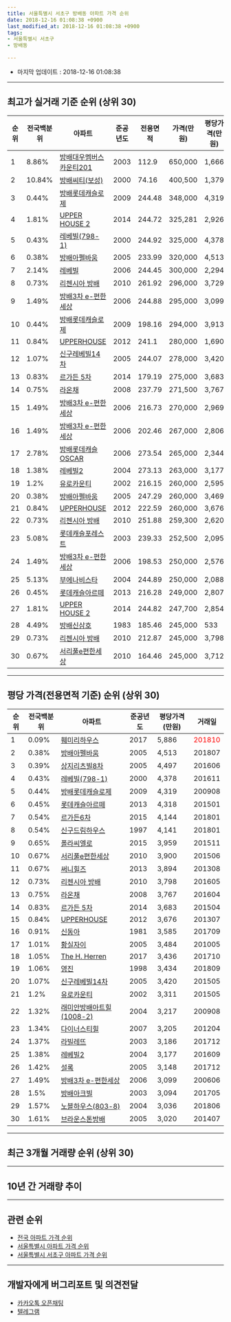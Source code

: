 ```yaml
---
title: 서울특별시 서초구 방배동 아파트 가격 순위
date: 2018-12-16 01:08:38 +0900
last_modified_at: 2018-12-16 01:08:38 +0900
tags:
- 서울특별시 서초구
- 방배동

---
```


* 마지막 업데이트 : 2018-12-16 01:08:38

---

## 최고가 실거래 기준 순위 (상위 30)


|순위|전국백분위|아파트|준공년도|전용면적|가격(만원)|평당가격(만원)|거래일|
|---|---|---|---|---|---|---|---|
|1|8.86%|[방배대우멤버스카운티201](https://search.naver.com/search.naver?query=%EC%84%9C%EC%9A%B8%ED%8A%B9%EB%B3%84%EC%8B%9C+%EC%84%9C%EC%B4%88%EA%B5%AC+%EB%B0%A9%EB%B0%B0%EB%8F%99+%EB%B0%A9%EB%B0%B0%EB%8C%80%EC%9A%B0%EB%A9%A4%EB%B2%84%EC%8A%A4%EC%B9%B4%EC%9A%B4%ED%8B%B0201)|2003|112.9|650,000|1,666|200603|
|2|10.84%|[방배씨티(보성)](https://search.naver.com/search.naver?query=%EC%84%9C%EC%9A%B8%ED%8A%B9%EB%B3%84%EC%8B%9C+%EC%84%9C%EC%B4%88%EA%B5%AC+%EB%B0%A9%EB%B0%B0%EB%8F%99+%EB%B0%A9%EB%B0%B0%EC%94%A8%ED%8B%B0%28%EB%B3%B4%EC%84%B1%29)|2000|74.16|400,500|1,379|200601|
|3|0.44%|[방배롯데캐슬로제](https://search.naver.com/search.naver?query=%EC%84%9C%EC%9A%B8%ED%8A%B9%EB%B3%84%EC%8B%9C+%EC%84%9C%EC%B4%88%EA%B5%AC+%EB%B0%A9%EB%B0%B0%EB%8F%99+%EB%B0%A9%EB%B0%B0%EB%A1%AF%EB%8D%B0%EC%BA%90%EC%8A%AC%EB%A1%9C%EC%A0%9C)|2009|244.48|348,000|4,319|200908|
|4|1.81%|[UPPER HOUSE 2](https://search.naver.com/search.naver?query=%EC%84%9C%EC%9A%B8%ED%8A%B9%EB%B3%84%EC%8B%9C+%EC%84%9C%EC%B4%88%EA%B5%AC+%EB%B0%A9%EB%B0%B0%EB%8F%99+UPPER+HOUSE+2)|2014|244.72|325,281|2,926|201504|
|5|0.43%|[레베빌(798-1)](https://search.naver.com/search.naver?query=%EC%84%9C%EC%9A%B8%ED%8A%B9%EB%B3%84%EC%8B%9C+%EC%84%9C%EC%B4%88%EA%B5%AC+%EB%B0%A9%EB%B0%B0%EB%8F%99+%EB%A0%88%EB%B2%A0%EB%B9%8C%28798-1%29)|2000|244.92|325,000|4,378|201611|
|6|0.38%|[방배아펠바움](https://search.naver.com/search.naver?query=%EC%84%9C%EC%9A%B8%ED%8A%B9%EB%B3%84%EC%8B%9C+%EC%84%9C%EC%B4%88%EA%B5%AC+%EB%B0%A9%EB%B0%B0%EB%8F%99+%EB%B0%A9%EB%B0%B0%EC%95%84%ED%8E%A0%EB%B0%94%EC%9B%80)|2005|233.99|320,000|4,513|201807|
|7|2.14%|[레베빌](https://search.naver.com/search.naver?query=%EC%84%9C%EC%9A%B8%ED%8A%B9%EB%B3%84%EC%8B%9C+%EC%84%9C%EC%B4%88%EA%B5%AC+%EB%B0%A9%EB%B0%B0%EB%8F%99+%EB%A0%88%EB%B2%A0%EB%B9%8C)|2006|244.45|300,000|2,294|200811|
|8|0.73%|[리첸시아 방배](https://search.naver.com/search.naver?query=%EC%84%9C%EC%9A%B8%ED%8A%B9%EB%B3%84%EC%8B%9C+%EC%84%9C%EC%B4%88%EA%B5%AC+%EB%B0%A9%EB%B0%B0%EB%8F%99+%EB%A6%AC%EC%B2%B8%EC%8B%9C%EC%95%84+%EB%B0%A9%EB%B0%B0)|2010|261.92|296,000|3,729|201708|
|9|1.49%|[방배3차 e-편한세상](https://search.naver.com/search.naver?query=%EC%84%9C%EC%9A%B8%ED%8A%B9%EB%B3%84%EC%8B%9C+%EC%84%9C%EC%B4%88%EA%B5%AC+%EB%B0%A9%EB%B0%B0%EB%8F%99+%EB%B0%A9%EB%B0%B03%EC%B0%A8+e-%ED%8E%B8%ED%95%9C%EC%84%B8%EC%83%81)|2006|244.88|295,000|3,099|200606|
|10|0.44%|[방배롯데캐슬로제](https://search.naver.com/search.naver?query=%EC%84%9C%EC%9A%B8%ED%8A%B9%EB%B3%84%EC%8B%9C+%EC%84%9C%EC%B4%88%EA%B5%AC+%EB%B0%A9%EB%B0%B0%EB%8F%99+%EB%B0%A9%EB%B0%B0%EB%A1%AF%EB%8D%B0%EC%BA%90%EC%8A%AC%EB%A1%9C%EC%A0%9C)|2009|198.16|294,000|3,913|201704|
|11|0.84%|[UPPERHOUSE](https://search.naver.com/search.naver?query=%EC%84%9C%EC%9A%B8%ED%8A%B9%EB%B3%84%EC%8B%9C+%EC%84%9C%EC%B4%88%EA%B5%AC+%EB%B0%A9%EB%B0%B0%EB%8F%99+UPPERHOUSE)|2012|241.1|280,000|1,690|201407|
|12|1.07%|[신구레베빌14차](https://search.naver.com/search.naver?query=%EC%84%9C%EC%9A%B8%ED%8A%B9%EB%B3%84%EC%8B%9C+%EC%84%9C%EC%B4%88%EA%B5%AC+%EB%B0%A9%EB%B0%B0%EB%8F%99+%EC%8B%A0%EA%B5%AC%EB%A0%88%EB%B2%A0%EB%B9%8C14%EC%B0%A8)|2005|244.07|278,000|3,420|201505|
|13|0.83%|[르가든 5차](https://search.naver.com/search.naver?query=%EC%84%9C%EC%9A%B8%ED%8A%B9%EB%B3%84%EC%8B%9C+%EC%84%9C%EC%B4%88%EA%B5%AC+%EB%B0%A9%EB%B0%B0%EB%8F%99+%EB%A5%B4%EA%B0%80%EB%93%A0+5%EC%B0%A8)|2014|179.19|275,000|3,683|201504|
|14|0.75%|[라온채](https://search.naver.com/search.naver?query=%EC%84%9C%EC%9A%B8%ED%8A%B9%EB%B3%84%EC%8B%9C+%EC%84%9C%EC%B4%88%EA%B5%AC+%EB%B0%A9%EB%B0%B0%EB%8F%99+%EB%9D%BC%EC%98%A8%EC%B1%84)|2008|237.79|271,500|3,767|201604|
|15|1.49%|[방배3차 e-편한세상](https://search.naver.com/search.naver?query=%EC%84%9C%EC%9A%B8%ED%8A%B9%EB%B3%84%EC%8B%9C+%EC%84%9C%EC%B4%88%EA%B5%AC+%EB%B0%A9%EB%B0%B0%EB%8F%99+%EB%B0%A9%EB%B0%B03%EC%B0%A8+e-%ED%8E%B8%ED%95%9C%EC%84%B8%EC%83%81)|2006|216.73|270,000|2,969|200610|
|16|1.49%|[방배3차 e-편한세상](https://search.naver.com/search.naver?query=%EC%84%9C%EC%9A%B8%ED%8A%B9%EB%B3%84%EC%8B%9C+%EC%84%9C%EC%B4%88%EA%B5%AC+%EB%B0%A9%EB%B0%B0%EB%8F%99+%EB%B0%A9%EB%B0%B03%EC%B0%A8+e-%ED%8E%B8%ED%95%9C%EC%84%B8%EC%83%81)|2006|202.46|267,000|2,806|200604|
|17|2.78%|[방배롯데캐슬OSCAR](https://search.naver.com/search.naver?query=%EC%84%9C%EC%9A%B8%ED%8A%B9%EB%B3%84%EC%8B%9C+%EC%84%9C%EC%B4%88%EA%B5%AC+%EB%B0%A9%EB%B0%B0%EB%8F%99+%EB%B0%A9%EB%B0%B0%EB%A1%AF%EB%8D%B0%EC%BA%90%EC%8A%ACOSCAR)|2006|273.54|265,000|2,344|200905|
|18|1.38%|[레베빌2](https://search.naver.com/search.naver?query=%EC%84%9C%EC%9A%B8%ED%8A%B9%EB%B3%84%EC%8B%9C+%EC%84%9C%EC%B4%88%EA%B5%AC+%EB%B0%A9%EB%B0%B0%EB%8F%99+%EB%A0%88%EB%B2%A0%EB%B9%8C2)|2004|273.13|263,000|3,177|201609|
|19|1.2%|[유로카운티](https://search.naver.com/search.naver?query=%EC%84%9C%EC%9A%B8%ED%8A%B9%EB%B3%84%EC%8B%9C+%EC%84%9C%EC%B4%88%EA%B5%AC+%EB%B0%A9%EB%B0%B0%EB%8F%99+%EC%9C%A0%EB%A1%9C%EC%B9%B4%EC%9A%B4%ED%8B%B0)|2002|216.15|260,000|2,595|201311|
|20|0.38%|[방배아펠바움](https://search.naver.com/search.naver?query=%EC%84%9C%EC%9A%B8%ED%8A%B9%EB%B3%84%EC%8B%9C+%EC%84%9C%EC%B4%88%EA%B5%AC+%EB%B0%A9%EB%B0%B0%EB%8F%99+%EB%B0%A9%EB%B0%B0%EC%95%84%ED%8E%A0%EB%B0%94%EC%9B%80)|2005|247.29|260,000|3,469|201509|
|21|0.84%|[UPPERHOUSE](https://search.naver.com/search.naver?query=%EC%84%9C%EC%9A%B8%ED%8A%B9%EB%B3%84%EC%8B%9C+%EC%84%9C%EC%B4%88%EA%B5%AC+%EB%B0%A9%EB%B0%B0%EB%8F%99+UPPERHOUSE)|2012|222.59|260,000|3,676|201307|
|22|0.73%|[리첸시아 방배](https://search.naver.com/search.naver?query=%EC%84%9C%EC%9A%B8%ED%8A%B9%EB%B3%84%EC%8B%9C+%EC%84%9C%EC%B4%88%EA%B5%AC+%EB%B0%A9%EB%B0%B0%EB%8F%99+%EB%A6%AC%EC%B2%B8%EC%8B%9C%EC%95%84+%EB%B0%A9%EB%B0%B0)|2010|251.88|259,300|2,620|201112|
|23|5.08%|[롯데캐슬포레스트](https://search.naver.com/search.naver?query=%EC%84%9C%EC%9A%B8%ED%8A%B9%EB%B3%84%EC%8B%9C+%EC%84%9C%EC%B4%88%EA%B5%AC+%EB%B0%A9%EB%B0%B0%EB%8F%99+%EB%A1%AF%EB%8D%B0%EC%BA%90%EC%8A%AC%ED%8F%AC%EB%A0%88%EC%8A%A4%ED%8A%B8)|2003|239.33|252,500|2,095|201312|
|24|1.49%|[방배3차 e-편한세상](https://search.naver.com/search.naver?query=%EC%84%9C%EC%9A%B8%ED%8A%B9%EB%B3%84%EC%8B%9C+%EC%84%9C%EC%B4%88%EA%B5%AC+%EB%B0%A9%EB%B0%B0%EB%8F%99+%EB%B0%A9%EB%B0%B03%EC%B0%A8+e-%ED%8E%B8%ED%95%9C%EC%84%B8%EC%83%81)|2006|198.53|250,000|2,576|201309|
|25|5.13%|[부에나비스타](https://search.naver.com/search.naver?query=%EC%84%9C%EC%9A%B8%ED%8A%B9%EB%B3%84%EC%8B%9C+%EC%84%9C%EC%B4%88%EA%B5%AC+%EB%B0%A9%EB%B0%B0%EB%8F%99+%EB%B6%80%EC%97%90%EB%82%98%EB%B9%84%EC%8A%A4%ED%83%80)|2004|244.89|250,000|2,088|200608|
|26|0.45%|[롯데캐슬아르떼](https://search.naver.com/search.naver?query=%EC%84%9C%EC%9A%B8%ED%8A%B9%EB%B3%84%EC%8B%9C+%EC%84%9C%EC%B4%88%EA%B5%AC+%EB%B0%A9%EB%B0%B0%EB%8F%99+%EB%A1%AF%EB%8D%B0%EC%BA%90%EC%8A%AC%EC%95%84%EB%A5%B4%EB%96%BC)|2013|216.28|249,000|2,807|201805|
|27|1.81%|[UPPER HOUSE 2](https://search.naver.com/search.naver?query=%EC%84%9C%EC%9A%B8%ED%8A%B9%EB%B3%84%EC%8B%9C+%EC%84%9C%EC%B4%88%EA%B5%AC+%EB%B0%A9%EB%B0%B0%EB%8F%99+UPPER+HOUSE+2)|2014|244.82|247,700|2,854|201406|
|28|4.49%|[방배신삼호](https://search.naver.com/search.naver?query=%EC%84%9C%EC%9A%B8%ED%8A%B9%EB%B3%84%EC%8B%9C+%EC%84%9C%EC%B4%88%EA%B5%AC+%EB%B0%A9%EB%B0%B0%EB%8F%99+%EB%B0%A9%EB%B0%B0%EC%8B%A0%EC%82%BC%ED%98%B8)|1983|185.46|245,000|533|200801|
|29|0.73%|[리첸시아 방배](https://search.naver.com/search.naver?query=%EC%84%9C%EC%9A%B8%ED%8A%B9%EB%B3%84%EC%8B%9C+%EC%84%9C%EC%B4%88%EA%B5%AC+%EB%B0%A9%EB%B0%B0%EB%8F%99+%EB%A6%AC%EC%B2%B8%EC%8B%9C%EC%95%84+%EB%B0%A9%EB%B0%B0)|2010|212.87|245,000|3,798|201605|
|30|0.67%|[서리풀e편한세상](https://search.naver.com/search.naver?query=%EC%84%9C%EC%9A%B8%ED%8A%B9%EB%B3%84%EC%8B%9C+%EC%84%9C%EC%B4%88%EA%B5%AC+%EB%B0%A9%EB%B0%B0%EB%8F%99+%EC%84%9C%EB%A6%AC%ED%92%80e%ED%8E%B8%ED%95%9C%EC%84%B8%EC%83%81)|2010|164.46|245,000|3,712|201604|


---

## 평당 가격(전용면적 기준) 순위 (상위 30)


|순위|전국백분위|아파트|준공년도|평당가격(만원)|거래일|
|---|---|---|---|---|---|
|1|0.09%|[훼미리하우스](https://search.naver.com/search.naver?query=%EC%84%9C%EC%9A%B8%ED%8A%B9%EB%B3%84%EC%8B%9C+%EC%84%9C%EC%B4%88%EA%B5%AC+%EB%B0%A9%EB%B0%B0%EB%8F%99+%ED%9B%BC%EB%AF%B8%EB%A6%AC%ED%95%98%EC%9A%B0%EC%8A%A4)|2017|5,886|<span style="color:red">201810</span>|
|2|0.38%|[방배아펠바움](https://search.naver.com/search.naver?query=%EC%84%9C%EC%9A%B8%ED%8A%B9%EB%B3%84%EC%8B%9C+%EC%84%9C%EC%B4%88%EA%B5%AC+%EB%B0%A9%EB%B0%B0%EB%8F%99+%EB%B0%A9%EB%B0%B0%EC%95%84%ED%8E%A0%EB%B0%94%EC%9B%80)|2005|4,513|201807|
|3|0.39%|[상지리츠빌8차](https://search.naver.com/search.naver?query=%EC%84%9C%EC%9A%B8%ED%8A%B9%EB%B3%84%EC%8B%9C+%EC%84%9C%EC%B4%88%EA%B5%AC+%EB%B0%A9%EB%B0%B0%EB%8F%99+%EC%83%81%EC%A7%80%EB%A6%AC%EC%B8%A0%EB%B9%8C8%EC%B0%A8)|2005|4,497|201606|
|4|0.43%|[레베빌(798-1)](https://search.naver.com/search.naver?query=%EC%84%9C%EC%9A%B8%ED%8A%B9%EB%B3%84%EC%8B%9C+%EC%84%9C%EC%B4%88%EA%B5%AC+%EB%B0%A9%EB%B0%B0%EB%8F%99+%EB%A0%88%EB%B2%A0%EB%B9%8C%28798-1%29)|2000|4,378|201611|
|5|0.44%|[방배롯데캐슬로제](https://search.naver.com/search.naver?query=%EC%84%9C%EC%9A%B8%ED%8A%B9%EB%B3%84%EC%8B%9C+%EC%84%9C%EC%B4%88%EA%B5%AC+%EB%B0%A9%EB%B0%B0%EB%8F%99+%EB%B0%A9%EB%B0%B0%EB%A1%AF%EB%8D%B0%EC%BA%90%EC%8A%AC%EB%A1%9C%EC%A0%9C)|2009|4,319|200908|
|6|0.45%|[롯데캐슬아르떼](https://search.naver.com/search.naver?query=%EC%84%9C%EC%9A%B8%ED%8A%B9%EB%B3%84%EC%8B%9C+%EC%84%9C%EC%B4%88%EA%B5%AC+%EB%B0%A9%EB%B0%B0%EB%8F%99+%EB%A1%AF%EB%8D%B0%EC%BA%90%EC%8A%AC%EC%95%84%EB%A5%B4%EB%96%BC)|2013|4,318|201501|
|7|0.54%|[르가든6차](https://search.naver.com/search.naver?query=%EC%84%9C%EC%9A%B8%ED%8A%B9%EB%B3%84%EC%8B%9C+%EC%84%9C%EC%B4%88%EA%B5%AC+%EB%B0%A9%EB%B0%B0%EB%8F%99+%EB%A5%B4%EA%B0%80%EB%93%A06%EC%B0%A8)|2015|4,144|201801|
|8|0.54%|[신구드림하우스](https://search.naver.com/search.naver?query=%EC%84%9C%EC%9A%B8%ED%8A%B9%EB%B3%84%EC%8B%9C+%EC%84%9C%EC%B4%88%EA%B5%AC+%EB%B0%A9%EB%B0%B0%EB%8F%99+%EC%8B%A0%EA%B5%AC%EB%93%9C%EB%A6%BC%ED%95%98%EC%9A%B0%EC%8A%A4)|1997|4,141|201801|
|9|0.65%|[폴라씨엘로](https://search.naver.com/search.naver?query=%EC%84%9C%EC%9A%B8%ED%8A%B9%EB%B3%84%EC%8B%9C+%EC%84%9C%EC%B4%88%EA%B5%AC+%EB%B0%A9%EB%B0%B0%EB%8F%99+%ED%8F%B4%EB%9D%BC%EC%94%A8%EC%97%98%EB%A1%9C)|2015|3,959|201511|
|10|0.67%|[서리풀e편한세상](https://search.naver.com/search.naver?query=%EC%84%9C%EC%9A%B8%ED%8A%B9%EB%B3%84%EC%8B%9C+%EC%84%9C%EC%B4%88%EA%B5%AC+%EB%B0%A9%EB%B0%B0%EB%8F%99+%EC%84%9C%EB%A6%AC%ED%92%80e%ED%8E%B8%ED%95%9C%EC%84%B8%EC%83%81)|2010|3,900|201506|
|11|0.67%|[써니힐즈](https://search.naver.com/search.naver?query=%EC%84%9C%EC%9A%B8%ED%8A%B9%EB%B3%84%EC%8B%9C+%EC%84%9C%EC%B4%88%EA%B5%AC+%EB%B0%A9%EB%B0%B0%EB%8F%99+%EC%8D%A8%EB%8B%88%ED%9E%90%EC%A6%88)|2013|3,894|201308|
|12|0.73%|[리첸시아 방배](https://search.naver.com/search.naver?query=%EC%84%9C%EC%9A%B8%ED%8A%B9%EB%B3%84%EC%8B%9C+%EC%84%9C%EC%B4%88%EA%B5%AC+%EB%B0%A9%EB%B0%B0%EB%8F%99+%EB%A6%AC%EC%B2%B8%EC%8B%9C%EC%95%84+%EB%B0%A9%EB%B0%B0)|2010|3,798|201605|
|13|0.75%|[라온채](https://search.naver.com/search.naver?query=%EC%84%9C%EC%9A%B8%ED%8A%B9%EB%B3%84%EC%8B%9C+%EC%84%9C%EC%B4%88%EA%B5%AC+%EB%B0%A9%EB%B0%B0%EB%8F%99+%EB%9D%BC%EC%98%A8%EC%B1%84)|2008|3,767|201604|
|14|0.83%|[르가든 5차](https://search.naver.com/search.naver?query=%EC%84%9C%EC%9A%B8%ED%8A%B9%EB%B3%84%EC%8B%9C+%EC%84%9C%EC%B4%88%EA%B5%AC+%EB%B0%A9%EB%B0%B0%EB%8F%99+%EB%A5%B4%EA%B0%80%EB%93%A0+5%EC%B0%A8)|2014|3,683|201504|
|15|0.84%|[UPPERHOUSE](https://search.naver.com/search.naver?query=%EC%84%9C%EC%9A%B8%ED%8A%B9%EB%B3%84%EC%8B%9C+%EC%84%9C%EC%B4%88%EA%B5%AC+%EB%B0%A9%EB%B0%B0%EB%8F%99+UPPERHOUSE)|2012|3,676|201307|
|16|0.91%|[신동아](https://search.naver.com/search.naver?query=%EC%84%9C%EC%9A%B8%ED%8A%B9%EB%B3%84%EC%8B%9C+%EC%84%9C%EC%B4%88%EA%B5%AC+%EB%B0%A9%EB%B0%B0%EB%8F%99+%EC%8B%A0%EB%8F%99%EC%95%84)|1981|3,585|201709|
|17|1.01%|[황실자이](https://search.naver.com/search.naver?query=%EC%84%9C%EC%9A%B8%ED%8A%B9%EB%B3%84%EC%8B%9C+%EC%84%9C%EC%B4%88%EA%B5%AC+%EB%B0%A9%EB%B0%B0%EB%8F%99+%ED%99%A9%EC%8B%A4%EC%9E%90%EC%9D%B4)|2005|3,484|201005|
|18|1.05%|[The H. Herren](https://search.naver.com/search.naver?query=%EC%84%9C%EC%9A%B8%ED%8A%B9%EB%B3%84%EC%8B%9C+%EC%84%9C%EC%B4%88%EA%B5%AC+%EB%B0%A9%EB%B0%B0%EB%8F%99+The+H.+Herren)|2017|3,436|201710|
|19|1.06%|[영진](https://search.naver.com/search.naver?query=%EC%84%9C%EC%9A%B8%ED%8A%B9%EB%B3%84%EC%8B%9C+%EC%84%9C%EC%B4%88%EA%B5%AC+%EB%B0%A9%EB%B0%B0%EB%8F%99+%EC%98%81%EC%A7%84)|1998|3,434|201809|
|20|1.07%|[신구레베빌14차](https://search.naver.com/search.naver?query=%EC%84%9C%EC%9A%B8%ED%8A%B9%EB%B3%84%EC%8B%9C+%EC%84%9C%EC%B4%88%EA%B5%AC+%EB%B0%A9%EB%B0%B0%EB%8F%99+%EC%8B%A0%EA%B5%AC%EB%A0%88%EB%B2%A0%EB%B9%8C14%EC%B0%A8)|2005|3,420|201505|
|21|1.2%|[유로카운티](https://search.naver.com/search.naver?query=%EC%84%9C%EC%9A%B8%ED%8A%B9%EB%B3%84%EC%8B%9C+%EC%84%9C%EC%B4%88%EA%B5%AC+%EB%B0%A9%EB%B0%B0%EB%8F%99+%EC%9C%A0%EB%A1%9C%EC%B9%B4%EC%9A%B4%ED%8B%B0)|2002|3,311|201505|
|22|1.32%|[래미안방배아트힐(1008-2)](https://search.naver.com/search.naver?query=%EC%84%9C%EC%9A%B8%ED%8A%B9%EB%B3%84%EC%8B%9C+%EC%84%9C%EC%B4%88%EA%B5%AC+%EB%B0%A9%EB%B0%B0%EB%8F%99+%EB%9E%98%EB%AF%B8%EC%95%88%EB%B0%A9%EB%B0%B0%EC%95%84%ED%8A%B8%ED%9E%90%281008-2%29)|2004|3,217|200908|
|23|1.34%|[다이너스티힐](https://search.naver.com/search.naver?query=%EC%84%9C%EC%9A%B8%ED%8A%B9%EB%B3%84%EC%8B%9C+%EC%84%9C%EC%B4%88%EA%B5%AC+%EB%B0%A9%EB%B0%B0%EB%8F%99+%EB%8B%A4%EC%9D%B4%EB%84%88%EC%8A%A4%ED%8B%B0%ED%9E%90)|2007|3,205|201204|
|24|1.37%|[라빌레뜨](https://search.naver.com/search.naver?query=%EC%84%9C%EC%9A%B8%ED%8A%B9%EB%B3%84%EC%8B%9C+%EC%84%9C%EC%B4%88%EA%B5%AC+%EB%B0%A9%EB%B0%B0%EB%8F%99+%EB%9D%BC%EB%B9%8C%EB%A0%88%EB%9C%A8)|2003|3,186|201712|
|25|1.38%|[레베빌2](https://search.naver.com/search.naver?query=%EC%84%9C%EC%9A%B8%ED%8A%B9%EB%B3%84%EC%8B%9C+%EC%84%9C%EC%B4%88%EA%B5%AC+%EB%B0%A9%EB%B0%B0%EB%8F%99+%EB%A0%88%EB%B2%A0%EB%B9%8C2)|2004|3,177|201609|
|26|1.42%|[설록](https://search.naver.com/search.naver?query=%EC%84%9C%EC%9A%B8%ED%8A%B9%EB%B3%84%EC%8B%9C+%EC%84%9C%EC%B4%88%EA%B5%AC+%EB%B0%A9%EB%B0%B0%EB%8F%99+%EC%84%A4%EB%A1%9D)|2005|3,148|201712|
|27|1.49%|[방배3차 e-편한세상](https://search.naver.com/search.naver?query=%EC%84%9C%EC%9A%B8%ED%8A%B9%EB%B3%84%EC%8B%9C+%EC%84%9C%EC%B4%88%EA%B5%AC+%EB%B0%A9%EB%B0%B0%EB%8F%99+%EB%B0%A9%EB%B0%B03%EC%B0%A8+e-%ED%8E%B8%ED%95%9C%EC%84%B8%EC%83%81)|2006|3,099|200606|
|28|1.5%|[방배아크빌](https://search.naver.com/search.naver?query=%EC%84%9C%EC%9A%B8%ED%8A%B9%EB%B3%84%EC%8B%9C+%EC%84%9C%EC%B4%88%EA%B5%AC+%EB%B0%A9%EB%B0%B0%EB%8F%99+%EB%B0%A9%EB%B0%B0%EC%95%84%ED%81%AC%EB%B9%8C)|2003|3,094|201705|
|29|1.57%|[노블하우스(803-8)](https://search.naver.com/search.naver?query=%EC%84%9C%EC%9A%B8%ED%8A%B9%EB%B3%84%EC%8B%9C+%EC%84%9C%EC%B4%88%EA%B5%AC+%EB%B0%A9%EB%B0%B0%EB%8F%99+%EB%85%B8%EB%B8%94%ED%95%98%EC%9A%B0%EC%8A%A4%28803-8%29)|2004|3,036|201806|
|30|1.61%|[브라운스톤방배](https://search.naver.com/search.naver?query=%EC%84%9C%EC%9A%B8%ED%8A%B9%EB%B3%84%EC%8B%9C+%EC%84%9C%EC%B4%88%EA%B5%AC+%EB%B0%A9%EB%B0%B0%EB%8F%99+%EB%B8%8C%EB%9D%BC%EC%9A%B4%EC%8A%A4%ED%86%A4%EB%B0%A9%EB%B0%B0)|2005|3,020|201407|


---

## 최근 3개월 거래량 순위 (상위 30)


<div style="width:100%;">
    <canvas id="deal_count_ranking" height="273"></canvas>
</div>


<script>
new Chart(document.getElementById("deal_count_ranking"), {
    type: 'horizontalBar',
    data: {
        labels: ['방배임광', '삼익', '신동아', '파인빌리지', '래미안방배아트힐(1008-2)', '금강프리빌', '방배대우디오빌', '삼성래미안1', '방배대우멤버스카운티', '두원', '다솔', '롯데캐슬포레스트', '신호', '리전트가든', '명지해드는터', '포렛빌', '태림', '서리풀e편한세상', 'UPPERHOUSE', '써니힐즈', '훼미리하우스'],
        datasets: [{
            label: '실거래 수',
            data: [3, 1, 1, 1, 1, 1, 1, 1, 1, 1, 1, 1, 1, 1, 1, 1, 1, 1, 1, 1, 1],
            borderColor: "rgba(255, 0, 128, 1)",
            backgroundColor: "rgba(255, 0, 128, 0.5)",
            fill: false,
        }]
    },
    options: {
        responsive: true,
        title: {
            display: true,
            text: '최근 3개월 거래량 순위'
        },
        tooltips: {
            mode: 'index',
            intersect: false,
            callbacks: {
                title: function(tooltipItems, data) {
                    return "실거래 수:";
                },
                label: function(tooltipItem, data) {
                    return data.labels[tooltipItem.index] + ": " + tooltipItem.xLabel;
                }
            }
        },
        hover: {
            mode: 'nearest',
            intersect: true
        },
        scales: {
            xAxes: [{
                display: true,
                scaleLabel: {
                    display: true,
                    labelString: '실거래 수'
                },
                ticks: {
                    suggestedMin: 0,
                }
            }],
            yAxes: [{
                display: true,
                ticks: {
                    autoSkip: false,
                    callback: function(value, index, values) {
                        if (value.length > 15)
                            return value.substr(0, 13) + "...";
                        else
                            return value;
                    }
                },
                scaleLabel: {
                    display: false,
                }
            }]
        }
    }
});

</script>


---

## 10년 간 거래량 추이


<div style="width:100%;">
    <canvas id="deal_progress" height="250"></canvas>
</div>

<script>
new Chart(document.getElementById("deal_progress"), {
    type: 'line',
    data: {
        labels: ['200812','200901','200902','200903','200904','200905','200906','200907','200908','200909','200910','200911','200912','201001','201002','201003','201004','201005','201006','201007','201008','201009','201010','201011','201012','201101','201102','201103','201104','201105','201106','201107','201108','201109','201110','201111','201112','201201','201202','201203','201204','201205','201206','201207','201208','201209','201210','201211','201212','201301','201302','201303','201304','201305','201306','201307','201308','201309','201310','201311','201312','201401','201402','201403','201404','201405','201406','201407','201408','201409','201410','201411','201412','201501','201502','201503','201504','201505','201506','201507','201508','201509','201510','201511','201512','201601','201602','201603','201604','201605','201606','201607','201608','201609','201610','201611','201612','201701','201702','201703','201704','201705','201706','201707','201708','201709','201710','201711','201712','201801','201802','201803','201804','201805','201806','201807','201808','201809','201810','201811','201812'],
        datasets: [{
            label: '실거래 수',
            pointRadius: 1,
            data: [13, 34, 47, 55, 102, 71, 88, 90, 120, 94, 39, 26, 43, 57, 41, 66, 24, 34, 25, 31, 34, 30, 66, 111, 100, 79, 69, 65, 37, 29, 35, 30, 30, 42, 33, 32, 37, 23, 26, 39, 31, 30, 22, 11, 11, 15, 35, 38, 25, 25, 32, 45, 51, 59, 40, 20, 40, 52, 81, 64, 69, 90, 98, 86, 61, 49, 57, 78, 84, 101, 82, 62, 58, 102, 97, 126, 130, 106, 83, 100, 64, 93, 100, 99, 60, 63, 42, 65, 99, 107, 108, 100, 89, 99, 89, 51, 50, 36, 53, 90, 101, 132, 91, 109, 61, 103, 65, 63, 94, 128, 55, 75, 43, 41, 33, 49, 95, 52, 19, 3, 1],
            borderColor: "rgba(255, 201, 14, 1)",
            backgroundColor: "rgba(255, 201, 14, 0.5)",
            fill: true,
        }]
    },
    options: {
        responsive: true,
        title: {
            display: true,
            text: '10년간 거래량 추이'
        },
        tooltips: {
            mode: 'index',
            intersect: false,
        },
        hover: {
            mode: 'nearest',
            intersect: true
        },
        scales: {
            xAxes: [{
                display: true,
                scaleLabel: {
                    display: true,
                    labelString: '년/월'
                }
            }],
            yAxes: [{
                display: true,
                ticks: {
                    suggestedMin: 0,
                },
                scaleLabel: {
                    display: true,
                    labelString: '실거래 수'
                }
            }]
        }
    }
});

</script>


---

## 관련 순위

- [전국 아파트 가격 순위](https://inasie.github.io/apt-ranking/전국)
- [서울특별시 아파트 가격 순위](https://inasie.github.io/apt-ranking/서울특별시)
- [서울특별시 서초구 아파트 가격 순위](https://inasie.github.io/apt-ranking/서울특별시-서초구)


---

## 개발자에게 버그리포트 및 의견전달

- [카카오톡 오픈채팅](https://open.kakao.com/o/gLJUAP4)
- [텔레그램](https://t.me/inasie)


